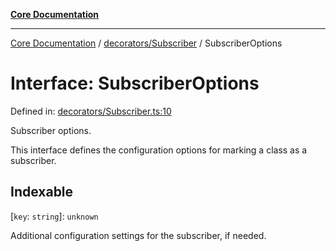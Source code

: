 [**Core Documentation**](../../../README.md)

***

[Core Documentation](../../../README.md) / [decorators/Subscriber](../README.md) / SubscriberOptions

# Interface: SubscriberOptions

Defined in: [decorators/Subscriber.ts:10](https://github.com/stonemjs/core/blob/e2fddc9518734748c09a72d4b4064dd1d4c1288c/src/decorators/Subscriber.ts#L10)

Subscriber options.

This interface defines the configuration options for marking a class as a subscriber.

## Indexable

\[`key`: `string`\]: `unknown`

Additional configuration settings for the subscriber, if needed.
